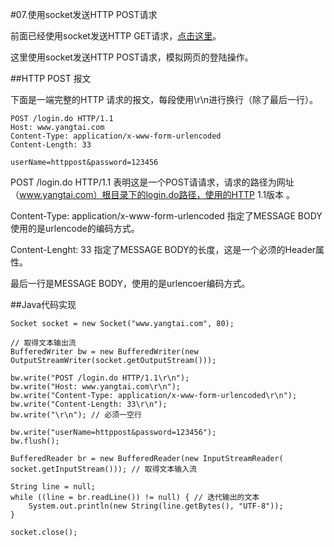 #07.使用socket发送HTTP POST请求

  前面已经使用socket发送HTTP GET请求，<a href="https://github.com/cokepluscarbon/Java/blob/master/01.%E4%BD%BF%E7%94%A8socket%E5%8F%91%E9%80%81HTTP%20GET%E8%AF%B7%E6%B1%82.md" target="_blank">点击这里</a>。
  
  这里使用socket发送HTTP POST请求，模拟网页的登陆操作。
  
##HTTP POST 报文

  下面是一端完整的HTTP 请求的报文，每段使用\r\n进行换行（除了最后一行）。
  
```
POST /login.do HTTP/1.1
Host: www.yangtai.com
Content-Type: application/x-www-form-urlencoded
Content-Length: 33

userName=httppost&password=123456
```

  POST /login.do HTTP/1.1  表明这是一个POST请请求，请求的路径为网址（www.yangtai.com）根目录下的login.do路径，使用的HTTP 1.1版本 。
  
  Content-Type: application/x-www-form-urlencoded  指定了MESSAGE BODY使用的是urlencode的编码方式。
  
  Content-Lenght: 33 指定了MESSAGE BODY的长度，这是一个必须的Header属性。
  
  最后一行是MESSAGE BODY，使用的是urlencoer编码方式。
  
##Java代码实现

```
Socket socket = new Socket("www.yangtai.com", 80);

// 取得文本输出流
BufferedWriter bw = new BufferedWriter(new OutputStreamWriter(socket.getOutputStream())); 

bw.write("POST /login.do HTTP/1.1\r\n");
bw.write("Host: www.yangtai.com\r\n");
bw.write("Content-Type: application/x-www-form-urlencoded\r\n");
bw.write("Content-Length: 33\r\n");
bw.write("\r\n"); // 必须一空行

bw.write("userName=httppost&password=123456");
bw.flush();

BufferedReader br = new BufferedReader(new InputStreamReader(
socket.getInputStream())); // 取得文本输入流

String line = null;
while ((line = br.readLine()) != null) { // 迭代输出的文本
    System.out.println(new String(line.getBytes(), "UTF-8"));
}

socket.close();
```
